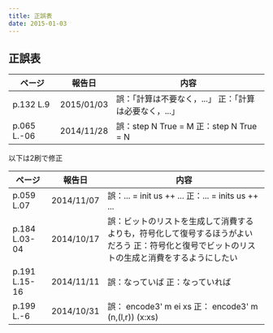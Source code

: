 ```yaml
---
title: 正誤表
date: 2015-01-03
---
```


## 正誤表
<table id="errata2" class="tablesorter">
 <thead>
  <tr>
   <th>ページ</th>
   <th>報告日</th>
   <th>内容</th>
  </tr>
 </thead>
 <tbody>
<!--
  <tr>
   <td></td>
   <td>2014/11/28</td>
   <td>
    誤：
    正：
   </td>
  </tr>
-->
  <tr>
   <td>p.132 L.9</td>
   <td>2015/01/03</td>
   <td>
    誤：「計算は不要なく，...」
    正：「計算は必要なく，...」
   </td>
  </tr>
  <tr>
   <td>p.065 L.-06</td>
   <td>2014/11/28</td>
   <td>
    誤：step N True = M
    正：step N True = N
   </td>
  </tr>
 </tbody>
</table>

以下は2刷で修正
<table id="errata1" class="tablesorter">
 <thead>
  <tr>
   <th>ページ</th>
   <th>報告日</th>
   <th>内容</th>
  </tr>
 </thead>
 <tbody>
  <tr>
   <td>p.059 L.07</td>
   <td>2014/11/07</td>
   <td>
    誤：... = init us ++ ...
    正：... = inits us ++ ...
   </td>
  </tr>
  <tr>
   <td>p.184 L.03-04</td>
   <td>2014/10/17</td>
   <td>
    誤：ビットのリストを生成して消費するよりも，符号化して復号するほうがよいだろう
    正：符号化と復号でビットのリストの生成と消費をするようにしたい
   </td>
  </tr>
  <tr>
   <td>p.191 L.15-16</td>
   <td>2014/11/11</td>
   <td>
    誤：なっていば
    正：なっていれば
   </td>
  </tr>
  <tr>
   <td>p.199 L.-6</td>
   <td>2014/10/31</td>
   <td>
    誤： encode3' m ei xs
    正： encode3' m (n,(l,r)) (x:xs)
   </td>
  </tr>
 </tbody>
</table>
